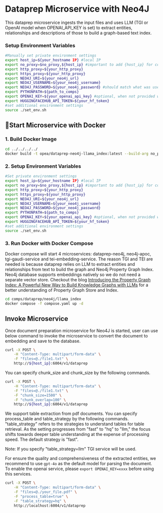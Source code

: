 # Dataprep Microservice with Neo4J

This dataprep microservice ingests the input files and uses LLM (TGI or OpenAI model when OPENAI_API_KEY is set) to extract entities, relationships and descriptions of those to build a graph-based text index.

### Setup Environment Variables

```bash
#Manually set private environment settings
export host_ip=${your_hostname IP} #local IP
export no_proxy=$no_proxy,${host_ip} #important to add {host_ip} for containers communication
export http_proxy=${your_http_proxy}
export https_proxy=${your_http_proxy}
export NEO4J_URI=${your_neo4j_url}
export NEO4J_USERNAME=${your_neo4j_username}
export NEO4J_PASSWORD=${your_neo4j_password} #should match what was used in NEO4J_AUTH when running the neo4j-apoc
export PYTHONPATH=${path_to_comps}
export OPENAI_KEY=${your_openai_api_key} #optional, when not provided will use smaller models TGI/TEI
export HUGGINGFACEHUB_API_TOKEN=${your_hf_token}
#set additional environment settings
source ./set_env.sh
```


## 🚀Start Microservice with Docker

### 1. Build Docker Image

```bash
cd ../../../../
docker build -t opea/dataprep-neo4j-llama_index:latest --build-arg no_proxy=$no_proxy --build-arg https_proxy=$https_proxy --build-arg http_proxy=$http_proxy -f comps/dataprep/neo4j/llama_index/Dockerfile .
```

### 2. Setup Environment Variables

```bash
#Set private environment settings
export host_ip=${your_hostname IP} #local IP
export no_proxy=$no_proxy,${host_ip} #important to add {host_ip} for containers communication
export http_proxy=${your_http_proxy}
export https_proxy=${your_http_proxy}
export NEO4J_URI=${your_neo4j_url}
export NEO4J_USERNAME=${your_neo4j_username}
export NEO4J_PASSWORD=${your_neo4j_password}
export PYTHONPATH=${path_to_comps}
export OPENAI_KEY=${your_openai_api_key} #optional, when not provided will use smaller models TGI/TEI
export HUGGINGFACEHUB_API_TOKEN=${your_hf_token}
#set additional environment settings
source ./set_env.sh
```

### 3. Run Docker with Docker Compose

Docker compose will start 4 microservices: dataprep-neo4j, neo4j-apoc, tgi-gaudi-service and tei-embedding-service. The reason TGI and TEI are needed is because dataprep relies on LLM to extract entities and relationships from text to build the graph and Neo4j Property Graph Index. Neo4j database supports embeddings natively so we do not need a separate vector store. Checkout the blog [Introducing the Property Graph Index: A Powerful New Way to Build Knowledge Graphs with LLMs](https://www.llamaindex.ai/blog/introducing-the-property-graph-index-a-powerful-new-way-to-build-knowledge-graphs-with-llms) for a better understanding of Property Graph Store and Index. 

```bash
cd comps/dataprep/neo4j/llama_index
docker compose -f compose.yaml up -d
```

## Invoke Microservice

Once document preparation microservice for Neo4J is started, user can use below command to invoke the microservice to convert the document to embedding and save to the database.

```bash
curl -X POST \
    -H "Content-Type: multipart/form-data" \
    -F "files=@./file1.txt" \
    http://${host_ip}:6004/v1/dataprep
```

You can specify chunk_size and chunk_size by the following commands.

```bash
curl -X POST \
    -H "Content-Type: multipart/form-data" \
    -F "files=@./file1.txt" \
    -F "chunk_size=1500" \
    -F "chunk_overlap=100" \
    http://${host_ip}:6004/v1/dataprep
```

We support table extraction from pdf documents. You can specify process_table and table_strategy by the following commands. "table_strategy" refers to the strategies to understand tables for table retrieval. As the setting progresses from "fast" to "hq" to "llm," the focus shifts towards deeper table understanding at the expense of processing speed. The default strategy is "fast".

Note: If you specify "table_strategy=llm" TGI service will be used.

For ensure the quality and comprehensiveness of the extracted entities, we recommend to use `gpt-4o` as the default model for parsing the document. To enable the openai service, please `export OPENAI_KEY=xxxx` before using this services.

```bash
curl -X POST \
    -H "Content-Type: multipart/form-data" \
    -F "files=@./your_file.pdf" \
    -F "process_table=true" \
    -F "table_strategy=hq" \
    http://localhost:6004/v1/dataprep
```
